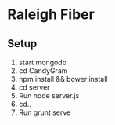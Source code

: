 Raleigh Fiber
==============

Setup
---------------------
1. start mongodb
2. cd CandyGram
3. npm install && bower install
3. cd server
4. Run node server.js 
5. cd..
6. Run grunt serve
